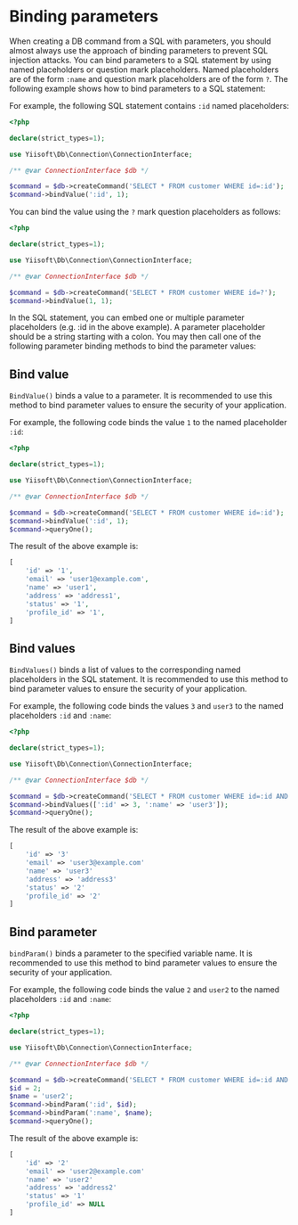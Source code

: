# Binding parameters

When creating a DB command from a SQL with parameters, you should almost always use the approach of binding parameters to prevent SQL injection attacks. You can bind parameters to a SQL statement by using named placeholders or question mark placeholders. Named placeholders are of the form `:name` and question mark placeholders are of the form `?`. The following example shows how to bind parameters to a SQL statement:

For example, the following SQL statement contains `:id` named placeholders:

```php
<?php

declare(strict_types=1);

use Yiisoft\Db\Connection\ConnectionInterface;

/** @var ConnectionInterface $db */

$command = $db->createCommand('SELECT * FROM customer WHERE id=:id');
$command->bindValue(':id', 1);
```

You can bind the value using the `?` mark question placeholders as follows:

```php
<?php

declare(strict_types=1);

use Yiisoft\Db\Connection\ConnectionInterface;

/** @var ConnectionInterface $db */

$command = $db->createCommand('SELECT * FROM customer WHERE id=?');
$command->bindValue(1, 1);
```

In the SQL statement, you can embed one or multiple parameter placeholders (e.g. :id in the above example). A parameter placeholder should be a string starting with a colon. You may then call one of the following parameter binding methods to bind the parameter values:

## Bind value

`BindValue()` binds a value to a parameter. It is recommended to use this method to bind parameter values to ensure the security of your application.

For example, the following code binds the value `1` to the named placeholder `:id`:

```php
<?php

declare(strict_types=1);

use Yiisoft\Db\Connection\ConnectionInterface;

/** @var ConnectionInterface $db */

$command = $db->createCommand('SELECT * FROM customer WHERE id=:id');
$command->bindValue(':id', 1);
$command->queryOne();
```

The result of the above example is:

```php
[
    'id' => '1',
    'email' => 'user1@example.com',
    'name' => 'user1',
    'address' => 'address1',
    'status' => '1',
    'profile_id' => '1',
]
```

## Bind values

`BindValues()` binds a list of values to the corresponding named placeholders in the SQL statement. It is recommended to use this method to bind parameter values to ensure the security of your application.

For example, the following code binds the values `3` and `user3` to the named placeholders `:id` and `:name`:

```php
<?php

declare(strict_types=1);

use Yiisoft\Db\Connection\ConnectionInterface;

/** @var ConnectionInterface $db */

$command = $db->createCommand('SELECT * FROM customer WHERE id=:id AND name=:name');
$command->bindValues([':id' => 3, ':name' => 'user3']);
$command->queryOne();
```

The result of the above example is:

```php
[
    'id' => '3'
    'email' => 'user3@example.com'
    'name' => 'user3'
    'address' => 'address3'
    'status' => '2'
    'profile_id' => '2'
]
```

## Bind parameter

`bindParam()` binds a parameter to the specified variable name. It is recommended to use this method to bind parameter values to ensure the security of your application.

For example, the following code binds the value `2` and `user2` to the named placeholders `:id` and `:name`:

```php
<?php

declare(strict_types=1);

use Yiisoft\Db\Connection\ConnectionInterface;

/** @var ConnectionInterface $db */

$command = $db->createCommand('SELECT * FROM customer WHERE id=:id AND name=:name');
$id = 2;
$name = 'user2';
$command->bindParam(':id', $id);
$command->bindParam(':name', $name);
$command->queryOne();
```

The result of the above example is:

```php
[
    'id' => '2'
    'email' => 'user2@example.com'
    'name' => 'user2'
    'address' => 'address2'
    'status' => '1'
    'profile_id' => NULL
]
```
